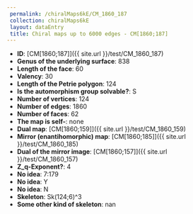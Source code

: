 ```yaml
--- 
 permalink: /chiralMaps6kE/CM_1860_187 
 collection: chiralMaps6kE
 layout: dataEntry
 title: Chiral maps up to 6000 edges - CM[1860;187]
---
```


- **ID**: [CM[1860;187]]({{ site.url }}/test/CM_1860_187)
- **Genus of the underlying surface**: 838
- **Length of the face**: 60
- **Valency**: 30
- **Length of the Petrie polygon**: 124
- **Is the automorphism group solvable?**: S
- **Number of vertices**: 124
- **Number of edges**: 1860
- **Number of faces**: 62
- **The map is self-**: none
- **Dual map**: [CM[1860;159]]({{ site.url }}/test/CM_1860_159)
- **Mirror (enantihomorphic) map**: [CM[1860;185]]({{ site.url }}/test/CM_1860_185)
- **Dual of the mirror image**: [CM[1860;157]]({{ site.url }}/test/CM_1860_157)
- **Z_q-Exponent?**: 4
- **No idea**:  7:179
- **No idea**: Y
- **No idea**: N
- **Skeleton**: Sk(124;6)^3
- **Some other kind of skeleton**: nan
